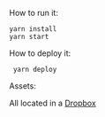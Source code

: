 How to run it:

    yarn install
    yarn start
    
How to deploy it:

     yarn deploy
     
Assets:

All located in a [Dropbox](https://www.dropbox.com/sh/rfyeeeo5gj35r39/AAAtqS5e9v2XNvZWTCfMX86Za?dl=0)
